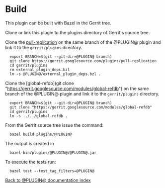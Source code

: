 # Build

This plugin can be built with Bazel in the Gerrit tree.

Clone or link this plugin to the plugins directory of Gerrit's
source tree.

Clone the [pull-replication](https://gerrit.googlesource.com/plugins/pull-replication) on
the same branch of the @PLUGIN@ plugin and link it to the `gerrit/plugins` directory.

```
  export BRANCH=$(git --git-dir=@PLUGIN@ branch)
  git clone https://gerrit.googlesource.com/plugins/pull-replication
  cd gerrit/plugins
  rm external_plugin_deps.bzl
  ln -s @PLUGIN@/external_plugin_deps.bzl .
```

Clone the [global-refdb](git clone "https://gerrit.googlesource.com/modules/global-refdb") on
the same branch of the @PLUGIN@ plugin and link it to the `gerrit/plugins` directory.

```
  export BRANCH=$(git --git-dir=@PLUGIN@ branch)
  git clone "https://gerrit.googlesource.com/modules/global-refdb"
  cd gerrit/plugins
  ln -s ../../global-refdb .
```

From the Gerrit source tree issue the command:

```
  bazel build plugins/@PLUGIN@
```

The output is created in

```
  bazel-bin/plugins/@PLUGIN@/@PLUGIN@.jar
```

To execute the tests run:

```
  bazel test --test_tag_filters=@PLUGIN@
```

[Back to @PLUGIN@ documentation index][index]

[index]: index.html
